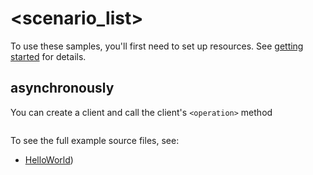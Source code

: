 # <scenario_list>

To use these samples, you'll first need to set up resources. See [getting started](https://github.com/Azure/azure-sdk-for-net/blob/main/sdk/deviceupdate/Azure.IoT.Demo/README.md#getting-started) for details.

## <scenario> asynchronously

You can create a client and call the client's `<operation>` method

```C# Snippet:Azure_IoT_Demo_ScenarioAsync
```

To see the full example source files, see:
* [HelloWorld](https://github.com/Azure/azure-sdk-for-net/blob/main/sdk/deviceupdate/Azure.IoT.Demo/tests/Samples/Sample1_HelloWorldAsync.cs))

<!-- please refer to <https://github.com/Azure/azure-sdk-for-net/main/sdk/template/Azure.Template/samples/Sample1_HelloWorldAsync.md> to write sample readme file. -->